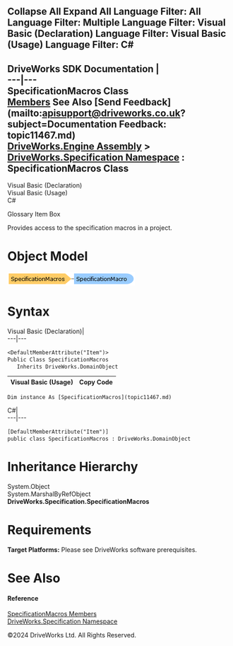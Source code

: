        

 Collapse All Expand All  Language Filter: All  Language Filter: Multiple  Language Filter: Visual Basic (Declaration) Language Filter: Visual Basic (Usage) Language Filter: C#  
---  
DriveWorks SDK Documentation  |   
---|---  
SpecificationMacros Class   
[Members](topic11468.md) See Also [Send Feedback](mailto:apisupport@driveworks.co.uk?subject=Documentation Feedback: topic11467.md)  
[DriveWorks.Engine Assembly](topic2156.md) > [DriveWorks.Specification Namespace](topic10764.md) : SpecificationMacros Class  
---  
  
Visual Basic (Declaration)    
Visual Basic (Usage)    
C# 

Glossary Item Box

Provides access to the specification macros in a project. 

# Object Model

![](dotnetdiagramimages/image583.png)

# Syntax

Visual Basic (Declaration)|   
---|---  
      
    
    <DefaultMemberAttribute("Item")>
    Public Class SpecificationMacros 
       Inherits DriveWorks.DomainObject  
  
Visual Basic (Usage)| Copy Code  
---|---  
      
    
    Dim instance As [SpecificationMacros](topic11467.md)  
  
C#|   
---|---  
      
    
    [DefaultMemberAttribute("Item")]
    public class SpecificationMacros : DriveWorks.DomainObject   
  
# Inheritance Hierarchy

System.Object  
System.MarshalByRefObject  
**DriveWorks.Specification.SpecificationMacros**  


# Requirements

**Target Platforms:** Please see DriveWorks software prerequisites.

# See Also

#### Reference

[SpecificationMacros Members](topic11468.md)   
[DriveWorks.Specification Namespace](topic10764.md)

©2024 DriveWorks Ltd. All Rights Reserved.
